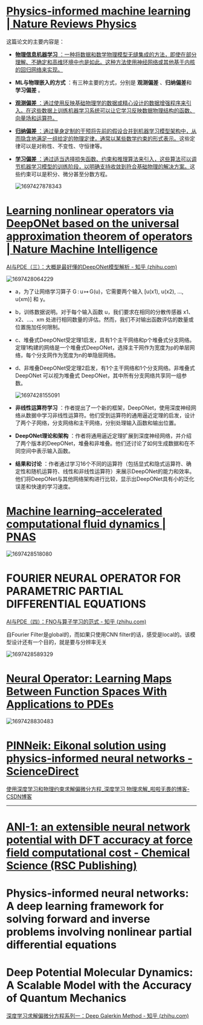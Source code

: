 # [Physics-informed machine learning | Nature Reviews Physics](https://www.nature.com/articles/s42254-021-00314-5#Sec1)

这篇论文的主要内容是：

* [ **物理信息机器学习** ：一种将数据和数学物理模型无缝集成的方法，即使在部分理解、不确定和高维环境中也是如此。](https://edgeservices.bing.com/edgesvc/chat?udsframed=1&form=SHORUN&clientscopes=chat,noheader,udsedgeshop,channelstable,&shellsig=ecea736f8b330537b091ef89e481bb9f4c34ede8&setlang=zh-CN&lightschemeovr=1#sjevt%7CDiscover.Chat.SydneyClickPageCitation%7Cadpclick%7C0%7Cf8430dc7-54d2-484d-a954-466a4db5dd70%7C%7B%22sourceAttributions%22%3A%7B%22providerDisplayName%22%3A%22%E7%89%A9%E7%90%86%E4%BF%A1%E6%81%AF%E6%9C%BA%E5%99%A8%E5%AD%A6%E4%B9%A0%E6%97%A0%E7%BC%9D...%22%2C%22pageType%22%3A%22html%22%2C%22pageIndex%22%3A1%2C%22relatedPageUrl%22%3A%22https%253A%252F%252Fwww.nature.com%252Farticles%252Fs42254-021-00314-5%2523Sec5%22%2C%22lineIndex%22%3A30%2C%22highlightText%22%3A%22%E7%89%A9%E7%90%86%E4%BF%A1%E6%81%AF%E6%9C%BA%E5%99%A8%E5%AD%A6%E4%B9%A0%E6%97%A0%E7%BC%9D%E9%9B%86%E6%88%90%E6%95%B0%E6%8D%AE%E5%92%8C%E6%95%B0%E5%AD%A6%E7%89%A9%E7%90%86%E6%A8%A1%E5%9E%8B%EF%BC%8C%E5%8D%B3%E4%BD%BF%E5%9C%A8%E9%83%A8%E5%88%86%E7%90%86%E8%A7%A3%E3%80%81%E4%B8%8D%E7%A1%AE%E5%AE%9A%E5%92%8C%E9%AB%98%E7%BB%B4%E7%8E%AF%E5%A2%83%E4%B8%AD%E4%B9%9F%E6%98%AF%E5%A6%82%E6%AD%A4%E3%80%82%22%2C%22snippets%22%3A%5B%5D%7D%7D)[这种方法使用神经网络或其他基于内核的回归网络来实现。](https://edgeservices.bing.com/edgesvc/chat?udsframed=1&form=SHORUN&clientscopes=chat,noheader,udsedgeshop,channelstable,&shellsig=ecea736f8b330537b091ef89e481bb9f4c34ede8&setlang=zh-CN&lightschemeovr=1#sjevt%7CDiscover.Chat.SydneyClickPageCitation%7Cadpclick%7C1%7Cf8430dc7-54d2-484d-a954-466a4db5dd70%7C%7B%22sourceAttributions%22%3A%7B%22providerDisplayName%22%3A%22%E8%BF%99%E7%A7%8D%E7%89%A9%E7%90%86%E4%BF%A1%E6%81%AF%E5%AD%A6%E4%B9%A0%E9%9B%86%E6%88%90...%22%2C%22pageType%22%3A%22html%22%2C%22pageIndex%22%3A1%2C%22relatedPageUrl%22%3A%22https%253A%252F%252Fwww.nature.com%252Farticles%252Fs42254-021-00314-5%2523Sec5%22%2C%22lineIndex%22%3A28%2C%22highlightText%22%3A%22%E8%BF%99%E7%A7%8D%E7%89%A9%E7%90%86%E4%BF%A1%E6%81%AF%E5%AD%A6%E4%B9%A0%E9%9B%86%E6%88%90%E4%BA%86%EF%BC%88%E5%99%AA%E5%A3%B0%EF%BC%89%E6%95%B0%E6%8D%AE%E5%92%8C%E6%95%B0%E5%AD%A6%E6%A8%A1%E5%9E%8B%EF%BC%8C%E5%B9%B6%E9%80%9A%E8%BF%87%E7%A5%9E%E7%BB%8F%E7%BD%91%E7%BB%9C%E6%88%96%E5%85%B6%E4%BB%96%E5%9F%BA%E4%BA%8E%E5%86%85%E6%A0%B8%E7%9A%84%E5%9B%9E%E5%BD%92%E7%BD%91%E7%BB%9C%E5%AE%9E%E7%8E%B0%E5%AE%83%E4%BB%AC%E3%80%82%22%2C%22snippets%22%3A%5B%5D%7D%7D)
* **ML与物理嵌入的方式** ：有三种主要的方式，分别是 **观测偏差** 、**归纳偏差**和 **学习偏差** 。
* [ **观测偏差** ：通过使用反映基础物理学的数据或精心设计的数据增强程序来引入。](https://edgeservices.bing.com/edgesvc/chat?udsframed=1&form=SHORUN&clientscopes=chat,noheader,udsedgeshop,channelstable,&shellsig=ecea736f8b330537b091ef89e481bb9f4c34ede8&setlang=zh-CN&lightschemeovr=1#sjevt%7CDiscover.Chat.SydneyClickPageCitation%7Cadpclick%7C2%7Cf8430dc7-54d2-484d-a954-466a4db5dd70%7C%7B%22sourceAttributions%22%3A%7B%22providerDisplayName%22%3A%22%E8%A7%82%E6%B5%8B%E5%81%8F%E5%B7%AE%E5%8F%AF%E4%BB%A5%E7%9B%B4%E6%8E%A5%E9%80%9A%E8%BF%87...%22%2C%22pageType%22%3A%22html%22%2C%22pageIndex%22%3A1%2C%22relatedPageUrl%22%3A%22https%253A%252F%252Fwww.nature.com%252Farticles%252Fs42254-021-00314-5%2523Sec5%22%2C%22lineIndex%22%3A47%2C%22highlightText%22%3A%22%E8%A7%82%E6%B5%8B%E5%81%8F%E5%B7%AE%E5%8F%AF%E4%BB%A5%E7%9B%B4%E6%8E%A5%E9%80%9A%E8%BF%87%E4%BD%93%E7%8E%B0%E5%9F%BA%E7%A1%80%E7%89%A9%E7%90%86%E5%AD%A6%E7%9A%84%E6%95%B0%E6%8D%AE%E6%88%96%E7%B2%BE%E5%BF%83%E8%AE%BE%E8%AE%A1%E7%9A%84%E6%95%B0%E6%8D%AE%E5%A2%9E%E5%BC%BA%E7%A8%8B%E5%BA%8F%E6%9D%A5%E5%BC%95%E5%85%A5%E3%80%82%22%2C%22snippets%22%3A%5B%5D%7D%7D)[在这些数据上训练机器学习系统可以让它学习反映数据物理结构的函数、向量场和运算符。](https://edgeservices.bing.com/edgesvc/chat?udsframed=1&form=SHORUN&clientscopes=chat,noheader,udsedgeshop,channelstable,&shellsig=ecea736f8b330537b091ef89e481bb9f4c34ede8&setlang=zh-CN&lightschemeovr=1#sjevt%7CDiscover.Chat.SydneyClickPageCitation%7Cadpclick%7C3%7Cf8430dc7-54d2-484d-a954-466a4db5dd70%7C%7B%22sourceAttributions%22%3A%7B%22providerDisplayName%22%3A%22%E5%9C%A8%E6%AD%A4%E7%B1%BB%E6%95%B0%E6%8D%AE%E4%B8%8A%E8%AE%AD%E7%BB%83%E6%9C%BA%E5%99%A8...%22%2C%22pageType%22%3A%22html%22%2C%22pageIndex%22%3A1%2C%22relatedPageUrl%22%3A%22https%253A%252F%252Fwww.nature.com%252Farticles%252Fs42254-021-00314-5%2523Sec5%22%2C%22lineIndex%22%3A47%2C%22highlightText%22%3A%22%E5%9C%A8%E6%AD%A4%E7%B1%BB%E6%95%B0%E6%8D%AE%E4%B8%8A%E8%AE%AD%E7%BB%83%E6%9C%BA%E5%99%A8%E5%AD%A6%E4%B9%A0%20%EF%BC%88ML%EF%BC%89%20%E7%B3%BB%E7%BB%9F%E5%85%81%E8%AE%B8%E5%AE%83%E5%AD%A6%E4%B9%A0%E5%8F%8D%E6%98%A0%E6%95%B0%E6%8D%AE%E7%89%A9%E7%90%86%E7%BB%93%E6%9E%84%E7%9A%84%E5%87%BD%E6%95%B0%E3%80%81%E5%90%91%E9%87%8F%E5%9C%BA%E5%92%8C%E8%BF%90%E7%AE%97%E7%AC%A6%E3%80%82%22%2C%22snippets%22%3A%5B%5D%7D%7D)
* [ **归纳偏差** ：通过量身定制的干预将先前的假设合并到机器学习模型架构中，从而隐含地满足一组给定的物理定律，通常以某些数学约束的形式表示。](https://edgeservices.bing.com/edgesvc/chat?udsframed=1&form=SHORUN&clientscopes=chat,noheader,udsedgeshop,channelstable,&shellsig=ecea736f8b330537b091ef89e481bb9f4c34ede8&setlang=zh-CN&lightschemeovr=1#sjevt%7CDiscover.Chat.SydneyClickPageCitation%7Cadpclick%7C4%7Cf8430dc7-54d2-484d-a954-466a4db5dd70%7C%7B%22sourceAttributions%22%3A%7B%22providerDisplayName%22%3A%22%E5%BD%92%E7%BA%B3%E5%81%8F%E5%B7%AE%E5%AF%B9%E5%BA%94%E4%BA%8E%E5%85%88%E5%89%8D%E7%9A%84...%22%2C%22pageType%22%3A%22html%22%2C%22pageIndex%22%3A1%2C%22relatedPageUrl%22%3A%22https%253A%252F%252Fwww.nature.com%252Farticles%252Fs42254-021-00314-5%2523Sec5%22%2C%22lineIndex%22%3A48%2C%22highlightText%22%3A%22%E5%BD%92%E7%BA%B3%E5%81%8F%E5%B7%AE%E5%AF%B9%E5%BA%94%E4%BA%8E%E5%85%88%E5%89%8D%E7%9A%84%E5%81%87%E8%AE%BE%EF%BC%8C%E8%BF%99%E4%BA%9B%E5%81%87%E8%AE%BE%E5%8F%AF%E4%BB%A5%E9%80%9A%E8%BF%87%E9%87%8F%E8%BA%AB%E5%AE%9A%E5%88%B6%E7%9A%84%E5%B9%B2%E9%A2%84%E5%90%88%E5%B9%B6%E5%88%B0%20ML%20%E6%A8%A1%E5%9E%8B%E6%9E%B6%E6%9E%84%E4%B8%AD%EF%BC%8C%E5%9B%A0%E6%AD%A4%E6%89%80%E5%AF%BB%E6%B1%82%E7%9A%84%E9%A2%84%E6%B5%8B%E4%BF%9D%E8%AF%81%E9%9A%90%E5%90%AB%E5%9C%B0%E6%BB%A1%E8%B6%B3%E4%B8%80%E7%BB%84%E7%BB%99%E5%AE%9A%E7%9A%84%E7%89%A9%E7%90%86%E5%AE%9A%E5%BE%8B%EF%BC%8C%E9%80%9A%E5%B8%B8%E4%BB%A5%E6%9F%90%E4%BA%9B%E6%95%B0%E5%AD%A6%E7%BA%A6%E6%9D%9F%E7%9A%84%E5%BD%A2%E5%BC%8F%E8%A1%A8%E7%A4%BA%E3%80%82%22%2C%22snippets%22%3A%5B%5D%7D%7D)这些定律可以是对称性、不变性、守恒律等。
* [ **学习偏差** ：通过适当选择损失函数、约束和推理算法来引入，这些算法可以调节机器学习模型的训练阶段，以明确支持收敛到符合基础物理的解决方案。](https://edgeservices.bing.com/edgesvc/chat?udsframed=1&form=SHORUN&clientscopes=chat,noheader,udsedgeshop,channelstable,&shellsig=ecea736f8b330537b091ef89e481bb9f4c34ede8&setlang=zh-CN&lightschemeovr=1#sjevt%7CDiscover.Chat.SydneyClickPageCitation%7Cadpclick%7C5%7Cf8430dc7-54d2-484d-a954-466a4db5dd70%7C%7B%22sourceAttributions%22%3A%7B%22providerDisplayName%22%3A%22%E5%8F%AF%E4%BB%A5%E9%80%9A%E8%BF%87%E9%80%82%E5%BD%93%E9%80%89%E6%8B%A9%E6%8D%9F%E5%A4%B1...%22%2C%22pageType%22%3A%22html%22%2C%22pageIndex%22%3A1%2C%22relatedPageUrl%22%3A%22https%253A%252F%252Fwww.nature.com%252Farticles%252Fs42254-021-00314-5%2523Sec5%22%2C%22lineIndex%22%3A49%2C%22highlightText%22%3A%22%E5%8F%AF%E4%BB%A5%E9%80%9A%E8%BF%87%E9%80%82%E5%BD%93%E9%80%89%E6%8B%A9%E6%8D%9F%E5%A4%B1%E5%87%BD%E6%95%B0%E3%80%81%E7%BA%A6%E6%9D%9F%E5%92%8C%E6%8E%A8%E7%90%86%E7%AE%97%E6%B3%95%E6%9D%A5%E5%BC%95%E5%85%A5%E5%AD%A6%E4%B9%A0%E5%81%8F%E5%B7%AE%EF%BC%8C%E8%BF%99%E4%BA%9B%E7%AE%97%E6%B3%95%E5%8F%AF%E4%BB%A5%E8%B0%83%E8%8A%82%20ML%20%E6%A8%A1%E5%9E%8B%E7%9A%84%E8%AE%AD%E7%BB%83%E9%98%B6%E6%AE%B5%EF%BC%8C%E4%BB%A5%E6%98%8E%E7%A1%AE%E6%94%AF%E6%8C%81%E6%94%B6%E6%95%9B%E5%88%B0%E7%AC%A6%E5%90%88%E5%9F%BA%E7%A1%80%E7%89%A9%E7%90%86%E7%9A%84%E8%A7%A3%E5%86%B3%E6%96%B9%E6%A1%88%E3%80%82%22%2C%22snippets%22%3A%5B%5D%7D%7D)这些约束可以是积分、微分甚至分数方程。

  ![1697427878343](image/read/1697427878343.png)

# [Learning nonlinear operators via DeepONet based on the universal approximation theorem of operators | Nature Machine Intelligence](https://www.nature.com/articles/s42256-021-00302-5)

[AI与PDE（三）：大概是最好懂的DeepONet模型解析 - 知乎 (zhihu.com)](https://zhuanlan.zhihu.com/p/514148390)

  ![1697428064229](image/read/1697428064229.png)

* a，为了让网络学习算子 G : u ↦ G(u)，它需要两个输入 [u(x1), u(x2), …, u(xm)] 和 y。
* b，训练数据说明。对于每个输入函数 u，我们要求在相同的分散传感器 x1、x2、...、xm 处进行相同数量的评估。然而，我们不对输出函数评估的数量或位置施加任何限制。
* c、堆叠式DeepONet受定理1启发，具有1个主干网络和p个堆叠式分支网络。定理1构建的网络是一个堆叠式DeepONet，选择主干网作为宽度为p的单层网络，每个分支网作为宽度为n的单隐层网络。
* d、非堆叠DeepONet受定理2启发，有1个主干网络和1个分支网络。非堆叠式 DeepONet 可以视为堆叠式 DeepONet，其中所有分支网络共享同一组参数。

  ![1697428155091](image/read/1697428155091.png)
* **非线性运算符学习** ：作者提出了一个新的框架，DeepONet，使用深度神经网络从数据中学习非线性运算符。他们受到运算符的通用逼近定理的启发，设计了两个子网络，分支网络和主干网络，分别处理输入函数和输出位置。
* **DeepONet理论和架构** ：作者将通用逼近定理扩展到深度神经网络，并介绍了两个版本的DeepONet，堆叠和非堆叠。他们还讨论了如何生成数据和在不同空间中表示输入函数。
* **结果和讨论** ：作者通过学习16个不同的运算符（包括显式和隐式运算符、确定性和随机运算符、线性和非线性运算符）来展示DeepONet的能力和效率。他们将DeepONet与其他网络架构进行比较，显示出DeepONet具有小的泛化误差和快速的学习速度。

# [Machine learning–accelerated computational fluid dynamics | PNAS](https://www.pnas.org/doi/10.1073/pnas.2101784118#executive-summary-abstract)

![1697428518080](image/read/1697428518080.png)

# FOURIER NEURAL OPERATOR FOR PARAMETRIC PARTIAL DIFFERENTIAL EQUATIONS

[AI与PDE（四）：FNO与算子学习的范式 - 知乎 (zhihu.com)](https://zhuanlan.zhihu.com/p/520487599)

自Fourier Filter是global的，而如果只使用CNN filter的话，感受是local的。该模型设计还有一个目的，就是要与分辨率无关

![1697428589329](image/read/1697428589329.png)

# [Neural Operator: Learning Maps Between Function Spaces With Applications to PDEs](https://www.jmlr.org/papers/volume24/21-1524/21-1524.pdf)

![1697428830483](image/read/1697428830483.png)

# [PINNeik: Eikonal solution using physics-informed neural networks - ScienceDirect](https://www.sciencedirect.com/science/article/pii/S009830042100131X?via%3Dihub#abs0015)

[使用深度学习和物理约束求解偏微分方程_深度学习 物理求解_啦啦无畏的博客-CSDN博客](https://blog.csdn.net/weixin_41582053/article/details/119960746)

---



# [ANI-1: an extensible neural network potential with DFT accuracy at force field computational cost - Chemical Science (RSC Publishing)](https://pubs.rsc.org/en/content/articlelanding/2017/SC/C6SC05720A)

# Physics-informed neural networks: A deep learning framework for solving forward and inverse problems involving nonlinear partial differential equations

# Deep Potential Molecular Dynamics: A Scalable Model with the Accuracy of Quantum Mechanics



[深度学习求解偏微分方程系列一：Deep Galerkin Method - 知乎 (zhihu.com)](https://zhuanlan.zhihu.com/p/359328643)
